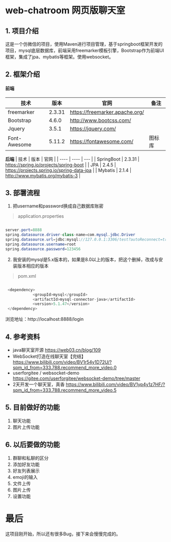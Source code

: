 # web-chatroom 网页版聊天室
## 1. 项目介绍
这是一个仿微信的项目，使用Maven进行项目管理，基于springboot框架开发的项目，mysql底层数据库，前端采用freemarker模板引擎，Bootstrap作为前端UI框架，集成了jpa、mybatis等框架。使用websocket。
## 2. 框架介绍

#### 前端
|  技术   | 版本  | 官网 | 备注 |
|  ----  | ----  | ---- | ---- |
| freemarker  | 2.3.31 | https://freemarker.apache.org/ |
| Bootstrap  | 4.6.0 | http://www.bootcss.com/ | 
| Jquery  | 3.5.1 | https://jquery.com/ |
| Font-Awesome  | 5.11.2 | https://fontawesome.com/ | 图标库 |

**后端**
|  技术   | 版本  | 官网 |
|  ----  | ----  | ---  |
| SpringBoot  | 2.3.31 | https://spring.io/projects/spring-boot |
| JPA  | 2.4.5 | https://projects.spring.io/spring-data-jpa |
| Mybatis  | 2.1.4 | http://www.mybatis.org/mybatis-3 | 

## 3. 部署流程

1. 把username和password换成自己数据库账密
>application.properties
```java

server.port=8888
spring.datasource.driver-class-name=com.mysql.jdbc.Driver
spring.datasource.url=jdbc:mysql://127.0.0.1:3306/test?autoReconnect=true&useSSL=false&characterEncoding=utf-8
spring.datasource.username=root
spring.datasource.password=123456

```

2. 我安装的mysql是5.x版本的，如果是8.0以上的版本，把这个删掉，改成与安装版本相应的版本
>pom.xml
```java

 <dependency>
            <groupId>mysql</groupId>
            <artifactId>mysql-connector-java</artifactId>
            <version>5.1.47</version>
 </dependency>

```
浏览地址：http://localhost:8888/login

## 4. 参考资料
* java聊天室开源 https://web03.cn/blog/109
* WebSocket打造在线聊天室【完结】 https://www.bilibili.com/video/BV1r54y1D72U/?spm_id_from=333.788.recommend_more_video.0
* userforgitee / websocket-demo https://gitee.com/userforgitee/websocket-demo/tree/master
* 2天开发一个聊天室，真香 https://www.bilibili.com/video/BV1yp4y1z7HF/?spm_id_from=333.788.recommend_more_video.5


## 5. 目前做好的功能
1. 聊天功能
2. 图片上传功能

## 6. 以后要做的功能
1. 群聊和私聊的区分
2. 添加好友功能
3. 好友列表展示
4. emoji的输入
5. 文件上传
6. 图片上传
7. 设置功能

# 最后
这项目刚开始，所以还有很多Bug，接下来会慢慢完成的。
       



